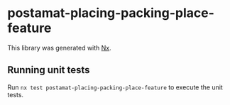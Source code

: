 # postamat-placing-packing-place-feature

This library was generated with [Nx](https://nx.dev).

## Running unit tests

Run `nx test postamat-placing-packing-place-feature` to execute the unit tests.

